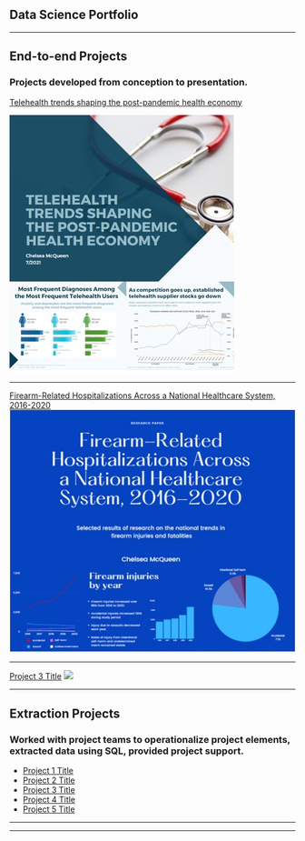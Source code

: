 ## Data Science Portfolio

---

## End-to-end Projects
### Projects developed from conception to presentation.

[Telehealth trends shaping the post-pandemic health economy](/sample_page)

<img src="images/telehealth_thumbnail.jpg?raw=true"/>

---
[Firearm-Related Hospitalizations Across a National Healthcare System, 2016-2020](/pdf/sample_presentation.pdf)
<img src="images/firearm_thumbnail.jpg?raw=true"/>

---
[Project 3 Title](http://example.com/)
<img src="images/dummy_thumbnail.jpg?raw=true"/>

---

## Extraction Projects
### Worked with project teams to operationalize project elements, extracted data using SQL, provided project support.

- [Project 1 Title](http://example.com/)
- [Project 2 Title](http://example.com/)
- [Project 3 Title](http://example.com/)
- [Project 4 Title](http://example.com/)
- [Project 5 Title](http://example.com/)

---




---
